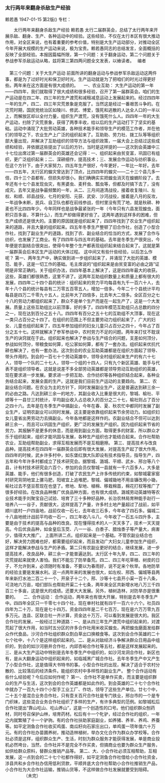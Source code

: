 ### 太行两年来翻身杀敌生产经验
赖若愚
1947-01-15
第2版()
专栏：

　　太行两年来翻身杀敌生产经验
    赖若愚
    太行二届群英会，总结了太行两年来开展杀敌、翻身、生产、各种运动中的经验。这些经验，不仅在太行本区有很大推动作用，对全区来说，也有着重要的参考价值，特别是大生产运动部分，对推动全区今年开展大规模的生产运动来说，极为宝贵。赖若愚同志的总结发言，全面概括的反映了全部经验。本报因篇幅所限，第一个问题：关于翻身运动，第二个问题关于参战参军杀敌运动从略，兹将第三第四两问题全文发表，以飨读者。　  编者
　　　　    
  　第三个问题：关于大生产运动
    前面所讲的翻身运动与参战参军杀敌运动这两件事，都是为了过好时光和保卫好时光。生产运动就是为了把咱们的时光过得更好些。两年来在这方面是有很大成绩的。
  　一、农业互助：
    大生产运动的第一年——四四年，我们就取得了很大成绩和很多经验，召开了第一届群英会。咱们的生产运动是在四二年、四三年的生产渡荒和减租减息运动上发展起来的。经过四四年一年的生产，四二、四三年灾荒景象是克服了。当然这是经过一番艰苦斗争的。在灾荒时期，国民党统治区如陵川、修武、博爱，饿死和逃散的人达全人口的一半以上，而解放区却以全付力量，组织生产渡荒，没有饿死什么人。四四年一年的大生产运动，扫除了灾荒景象，获得了两季丰收，给以后的生产运动打下了坚实的基础。运动中涌现了大批劳动英雄，各种技术能手和领导生产的模范工作者，并在他们的领导之下，农业生产上广泛的组织起来了。互助助、劳力社、拨工队等等组织部大量出现，并解决了互助组织的领导方法与组织政策，一届大会上总结过这些成绩和经验，并依据这些提出了以后的方针。当时是这样提的——这次到会英雄中三十七位出席过第一届群英会的英雄还会记得：一、组织起来由贫变富，巩固已有组织，更广泛组织起来；二、深耕细作，提高技术；三、发展合作运动与纺织事业。在这个方针下，由于大家努力，四五年生产很好，今年更好，一年比一年好。去年——四五年，太行区的蝗灾曾达到了顶点，比四四年的蝗灾——二十三个县几多一倍，四十三个县都有，但损失却很小。我们确确实实把蝗虫消灭在蝗蝻阶段了。去年还有十七个县发现虫灾，有黑婆虫、麦秆虫、瓢虫等，但都及时搞下去了，没有成灾。去年又是战争最频繁的一年，从二、三月间道清战役，接着收复陵川、左权、和顺、祁县战役，七月的安阳、元获、武安、沙河战役，接着是八月的反攻，一年战争未断，民兵、自卫队也都在前线参战，但村里没有荒了地，就是秋耕、种麦也不比四四年少。今年同样也是战争最紧张的一年（今年只有六县发现蝗虫，面积只百多亩，不算什么），而生产却做得更好些了。这两年遇到这样多的困难，但生产成绩还是很大的。主要的原因就是组织起来了，四四年找到了农业生产组织起来的道路，并且大量的组织起来。四五年冬季生产整顿了旧合作社，创造了小型合作社，找到了副业生产的道路，找到了农、副业结合的恰当的方式，发展了合作与纺织，也发展了工商业。有了四四年与四五年的基础。去年是冬季生产很突出，今年便是农副结合很突出，使得今年整个生产都表现组织起来结合起来了。这就是第一届群英会后本区生产运动的大体过程。
    这中间又有些什些经验，以后怎么作呢？
    第一、两年生产中，确实做到进一步组织起来了，并涌现了大批的英雄、模范、能手，这是一切工作的基础。毛主席说的“组织起来是由贫变富的必由之路”证明是非常正确的。关于组织办法，四四年基本上解决了，这是四四年最大的收获。这些，英雄们都很熟悉，这里不讲了。这两年互助组织数量上和质量上都有很大的发展，四四年二十四个县的统计：组织起来的劳力平均每县有九千一百六十人，去年十八个县的统计每县有二万零五百零五人，增加一倍多。今年二十个县统计平均每县是四万二千零九十五人，比前年大了四倍多，比去年大二倍多。全区百分之七十八的劳动力都组织起来了，群众不是单个生产而是在一起生产了，这是一个大发展。质量上这些互助组比以前顶事，好的多了。四四年模范互助组只占总数的四分之一，现在达到百分之五十八。四四年有百分之五十七的互助组不大顶事，现在这一类只占百分之十四了。在组织的范围上不但主要劳动力组织起来了，广大的妇女、儿童也组织起来了，四五年参加组织的妇女儿童只占百分之四十，今年占了百分之五十七。这样就解决了参军参战中，农村劳力不足的问题。两年来打仗不耽误生产的诀窍就在于此。组织起来也解决了参战与生产结合的问题，支差如何顶分，参战如何顶分，带粮食如何算，吃公家如何算，都有了一套办法。组织起来优抗代耕也解决了，也有一套办法。这次到会的农业互助英雄都是在组织方面起了领导、带头作用的。到会的一百七十个劳动英雄中，领导全村组织起来生产的有六十七人，领导一个队的二十七人，领导一个组的十四人，只有九个新区英雄、能手与代表不是组织领导者。这就是说差不多全部劳动英雄都是领导劳动互助组织的英雄，现在要求进一步发展。要求进一步把互助、合作纺织等各种组织结合起来，各种业务结合起来，发展全面的生产。这就是我们目前生产运动的主要趋向。
    第二、农副业结合问题。在农业为主的方针下，同时发展副业生产，这是普遍达到耕三余一的必由之路。凡达到耕三余一的地方，其副业收入比重是很大的，黎城、榆社、平顺等十一县廿三村统计，平均副业收入占总收入的百分之二十七，榆社则占了百分之四十六。去年是在冬季生产中搞副业，今年在春、夏、秋农忙中都同时发展了副业生产，证明农副业可以同时发展。这主要是依靠组织起来节余劳动力。如组织妇女儿童省出男劳动力去搞副业。今年各地都是这样作的。农副业结合不但可以达到耕三余一，而且可以巩固生产组织，更广泛的发展生产组织。因为组织起来节省的劳力，其报酬不是更多的休息，而是用到副业方面，取得更多的财富，所以群众才乐于组织起来，组织才能巩固与发展，各种生产组织也才能结合起来。合作社帮助农业，互助组帮助副业，求得互相发展而不是互相磨擦。
    第三、提高技术与改良品种。提高技术在四四年一届群英会后即有很大发展，对提高生产起了很大作用。四四年的时候，武乡许多村中，如东堡红旗大队即设有技术指导员，指导生产，四五年和今年许多村都成立了技术研究会。据黎城、潞城、平顺、武乡、邢台等八个县，计有村技术研究会六百个，参加的会员仅黎城一县就有一千六百多人，大多是英雄、能手，他们有很多创造，打破了农民生产上许多传统的约束，如黎城霍家窑村研究背阴地宜上骡马肥，阳坡宜上追堆肥，黎城、偏城锄地不用韭镰改用小锄，榆社过去不垡豆茬现在也垡了。修地、犁地、植棉、移栽棉苗，棉花打杈等推广了很多好经验。在改良品种推广优良品种方面，也有很大成绩。潞城劳动英雄特等农业技术能手刘聚宝自己试验、培育了三十多种好品种，长治农林局育种能手赵行一培养八一一谷子，贡献很大，这样提高了产量，许多村土地产量超过了战前，如平顺川底村一户四亩地，战前仅收一石七，去年收三石多，今年收了四石多。偏城二十八亩地统计战前平均收一石一，四三年收八斗八，今年收了一石五斗四升多，主要是由于技术的提高与品种的改良。现在懂得技术的人一天天多了，技术一天天提高。今后优良品种，如金皇后玉茭、八一一谷、白黍子、腊烛黍子等产量大，病害少，值得大大推广。
    上面所讲二点。组织起来是一个基础。不管农副业结合也好，解决劳力困难也好，都需要组织起来，而且发动广大妇女儿童参加生产组织，这样才能解决参战与生产的矛盾。第二只有农副业更好的结合，继续发展，进一步提高技术，改良品种，耕三余一才能普遍达到。太行区十年九旱，四二、四三年的灾荒提起来就使人害怕。我们不能忘了防旱备荒。四二、四三年吃草根、树皮的日子，不允许到来，必须随时有准备，不要以为春雨好，说不定来个秋旱。各地防旱的经验主要是发展水利。这一点两年来的发展也很大，如左权、邢西、偏城等县两年来新打水池二百二十一个，开泉子十二个，邢、沙等十七县开小渠一百十八条，可浇地六万亩，咱们部队也帮助开渠二十七条，两年来全区共新增水地八万三千四百三十多亩，这是很大的成绩。还要大大发展。另外，植树造林，对防旱亦是很重要的。
  　二、合作运动：
    合作运动，两年来也有很大开展，特别是去年冬季生产中。四四年全区只一千零七十四个社，现在单村社就有四千一百六十六个。社员四四年为二十万，现在是七十四万。资金四四年是二千七百万，现在是六万万零九百多万元。连县、区联合社一齐计算，资金达十万万，可以看到发展是很大的。我区合作社的发展，一般经过三种道路：一、是从四三年生产渡荒中组织起来的，对渡荒起了很大作用，如当时五分区的许多合作社用米收买蝗虫，再把蝗虫磨面发给群众作代食品，沙河合作社组织群众割白草出口换粮食等。这次到会合作英雄的二十七个社中，十八个是这样组织起来的。二、是从对敌经济斗争解决群众日用品中组织的，到会的如沙河册井合作社，内邱杏峪合作社等五社，都是这样发展起来的。三、是从大生产运动中特别是去年冬季生产中组织的，如沙河龙洞合作社，新区也有，是从大翻身运动中组织起来的，如临城黑广城合作社。去年冬季生产中又产生了小型合作社，这是值得大书特书的事。小型合作社的出现，解决了适合于农村分散的、比较落后的经济条件。能组织农村中多样性的副业生产。
    整个合作运动有些什么经验呢？今后应如何作呢？
    第一、合作社不是单作买卖，而主要是组织群众的生产与生活，这次到会的合作英雄都是如此作的。到会英雄的二十七个合作社中就办了一百九十四个小型手工业工厂、作坊，领导了这些生产单位。廿七个中，二十五个是混合业务合作社，只有壶关百尺合作社是专门铁业，邢台市的一个是专门织袜，这些混合业务合作社组织了多样的生产，有许多典型的范例。如黎城松后合作社提出“靠山吃山、吃山养山”，这是一个创造性的口号。他们组织群众刨药材，同时号召保护山林，培育药材。松后有十一个牝驴，经过合作社的组织，一年之内就繁殖了十一个驴驹。有的合作社扶助家庭副业，如养猪、养羊、养鸡、养蚕等。如平定测鱼合作社收买鸡蛋、南瓜籽向石家庄出口，单鸡蛋一项年值六十万元。有的合作社办苗圃养树，推动造林植树，举办文化合作为群众办学校等。合作社必须是这样，组织群众生产、生活，时刻为群众服务才能获得发展，单是商业投机必然垮台，当然，合作社并不是完全不作买卖，但搞商业也要为群众生产服务，如供给群众原料，替群众推销产品等。
    第二、大、小合作社必须互相帮助，互相发展，这一点到会的二十七个社都作得好，如平定测鱼合作社借给小合作社资金，涉县共和乡合作社办信用低利贷款，平顺井底大合作社帮助小合作社推销生产品，小合作社为大合作社运输，推销山货等，不这样做合作社发展就要受到阻碍。
　　　　      （未完）
